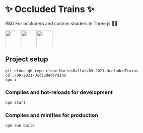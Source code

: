 # ✨ Occluded Trains ✨
R&D For occluders and custom shaders in Three.js 👨‍💻

<div style="display: flex">
    <img src="https://aws1.discourse-cdn.com/standard17/uploads/threejs/original/2X/e/e4f86d2200d2d35c30f7b1494e96b9595ebc2751.png" height="50px">
    <img src="https://upload.wikimedia.org/wikipedia/commons/thumb/9/95/Vue.js_Logo_2.svg/1184px-Vue.js_Logo_2.svg.png" height="50px">
    <img src="https://upload.wikimedia.org/wikipedia/commons/2/25/WebGL_Logo.svg" height="50px">
</div>


## Project setup
```
git clone gh repo clone MariusBallot/09-2021-OccludedTrains
cd ./09-2021-OccludedTrains
npm i
```

### Compiles and hot-reloads for development
```
npm start
```

### Compiles and minifies for production
```
npm run build
```